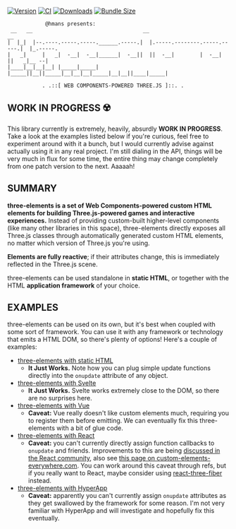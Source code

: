 [![Version](https://img.shields.io/npm/v/three-elements)](https://www.npmjs.com/package/three-elements)
[![CI](https://github.com/hmans/three-elements/workflows/CI/badge.svg)](https://github.com/hmans/three-elements/actions?query=workflow%3ACI)
[![Downloads](https://img.shields.io/npm/dt/three-elements.svg)](https://www.npmjs.com/package/three-elements)
[![Bundle Size](https://img.shields.io/bundlephobia/min/three-elements?label=bundle%20size)](https://bundlephobia.com/result?p=three-elements)

```
            @hmans presents:
 __   __                                   __                              __
|  |_|  |--.----.-----.-----.______.-----.|  |.-----.--------.-----.-----.|  |_.-----.
|   _|     |   _|  -__|  -__|______|  -__||  ||  -__|        |  -__|     ||   _|__ --|
|____|__|__|__| |_____|_____|      |_____||__||_____|__|__|__|_____|__|__||____|_____|

           . .::[ WEB COMPONENTS-POWERED THREE.JS ]::. .
```

## WORK IN PROGRESS ☢️

This library currently is extremely, heavily, absurdly **WORK IN PROGRESS**. Take a look at the examples listed below if you're curious, feel free to experiment around with it a bunch, but I would currently advise against actually using it in any real project. I'm still dialing in the API, things will be very much in flux for some time, the entire thing may change completely from one patch version to the next. Aaaaah!

## SUMMARY

**three-elements is a set of Web Components-powered custom HTML elements for building Three.js-powered games and interactive experiences.** Instead of providing custom-built higher-level components (like many other libraries in this space), three-elements directly exposes all Three.js classes through automatically generated custom HTML elements, no matter which version of Three.js you're using.

**Elements are fully reactive**; if their attributes change, this is immediately reflected in the Three.js scene.

three-elements can be used standalone in **static HTML**, or together with the HTML **application framework** of your choice.

## EXAMPLES

three-elements can be used on its own, but it's best when coupled with some sort of framework. You can use it with any framework or technology that emits a HTML DOM, so there's plenty of options! Here's a couple of examples:

- [three-elements with static HTML](https://codesandbox.io/s/three-elements-static-7orc4)
  - **It Just Works.** Note how you can plug simple update functions directly into the `onupdate` attribute of any object.
- [three-elements with Svelte](https://codesandbox.io/s/three-elements-svelte-dx1gv?file=/App.svelte)
  - **It Just Works.** Svelte works extremely close to the DOM, so there are no surprises here.
- [three-elements with Vue](https://codesandbox.io/s/three-elements-vue-1swry?file=/src/App.vue)
  - **Caveat:** Vue really doesn't like custom elements much, requiring you to register them before emitting. We can eventually fix this three-elements with a bit of glue code.
- [three-elements with React](https://codesandbox.io/s/three-elements-react-9nqh4?file=/src/App.js)
  - **Caveat:** you can't currently directly assign function callbacks to `onupdate` and friends. Improvements to this are being [discussed in the React community](https://github.com/facebook/react/issues/11347), also see [this page on custom-elements-everywhere.com](https://custom-elements-everywhere.com/libraries/react/results/results.html). You can work around this caveat through refs, but if you really want to React, maybe consider using [react-three-fiber] instead.
- [three-elements with HyperApp](https://codesandbox.io/s/three-elements-hyperapp-rxhei?file=/index.html)
  - **Caveat:** apparently you can't currently assign `onupdate` attributes as they get swallowed by the framework for some reason. I'm not very familiar with HyperApp and will investigate and hopefully fix this eventually.

[react-three-fiber]: https://github.com/pmndrs/react-three-fiber
